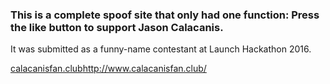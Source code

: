 ### This is a complete spoof site that only had one function: Press the like button to support Jason Calacanis.

It was submitted as a funny-name contestant at Launch Hackathon 2016.

[calacanisfan.club](http://www.calacanisfan.club/)http://www.calacanisfan.club/
